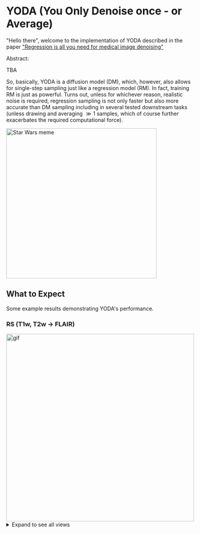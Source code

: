 # YODA (You Only Denoise once - or Average)

"Hello there", welcome to the implementation of YODA described in the paper ["Regression is all you need for medical image denoising"]()


Abstract:

TBA

So, basically, YODA is a diffusion model (DM), which, however, also allows for single-step sampling just like a regression model (RM).
In fact, training RM is just as powerful.
Turns out, unless for whichever reason, realistic noise is required, regression sampling is not only faster but also more accurate than DM sampling including in several tested downstream tasks
(unless drawing and averaging $\gg 1$ samples, which of course further exacerbates the required computational force). 


<img src="https://i.imgflip.com/9nwe3z.jpg" alt = "Star Wars meme" style="width:400px;"/>  

## What to Expect
Some example results demonstrating YODA's performance.

### RS (T1w, T2w $\rightarrow$ FLAIR)

<img src="resources/rs_axial.gif" alt="gif" style="width:500px;"/>

<details>
    <summary> Expand to see all views</summary>
<img src="resources/rs_cor.gif"  alt="gif" style="width:500px;"/>
<img src="resources/rs_sag.gif"  alt="gif" style="width:500px;"/>
    
<\details>

### RS (T1w, T2w $\rightarrow$ FLAIR) with diffusion sampling
<img src="resources/rs_diffusion.gif"  alt="gif" style="width:500px;"/>

### RS (T1w, T2w $\rightarrow$ FLAIR) with MEX sampling
<img src="resources/rs_MEX.gif"  alt="gif" style="width:500px;"/>

# Code Instructions 
Here are some instructions to run our code and replicate some of our results:

## Code dependencies

This code is based on PyTorch and makes heavy use of the force of `MONAI` and the (by now deprecated) `MONAI generative` frameworks.

The exact dependencies can be found in the `requirements.txt` file, yet, we recommend using docker/singularity:

### Docker 🐋
The dependencies are available from `dockerhub` and can be pulled using the following command:
```bash
docker pull srassmann/dif
```

### Singularity
Alternatively, the docker image can be converted to a singularity image using the following command:
```bash
SING_FILE=$HOME/singularity/$USER_dagobah.sif
singularity build $SING_FILE docker-daemon://rassmanns/dif:latest
```

We will for now assume that `python` is from the correct environment, e.g. by using `singularity exec $SING_FILE python` or `docker exec -v <binds> -it $USER/dif python`.
This could be done via setting in your bash session:
```
alias python="singularity exec --nv -B <potential binds of symlinked data etc> $SING_FILE python"
```

## Preprocessing
Our preprocessing pipeline consists of registration & resampling followed by segmentation. 
We used the following tools for this purpose:

### FreeSurfer 
The registration of source and target modalities is performed using _FreeSurfer_ (v7.4). 
This can be [installed natively](https://surfer.nmr.mgh.harvard.edu/fswiki/DownloadAndInstall) or via 
[docker/singularity](https://hub.docker.com/r/freesurfer/freesurfer) (Note, that _FreeSurfer_ requires a license).

Yet, other tools can likely also be used to perform the registration.

### Full-brain segmentation
The full-brain segmentation is performed using [_FastSurfer_](https://github.com/Deep-MI/FastSurfer) (v2.2), 
which is also available as [docker/singularity image](https://hub.docker.com/r/deepmi/fastsurfer).

Yet, except for obtaining precise label-wise brain metrics like the noise-level of the WM, 
segmentation (including _FreeSurfer_'s `mri_synthstrip`) can be used just as well. 
The mask is only used to constraint the synthesis ROI and, optionally, for skull-stripping / background masking.
If you want, you can also omit it all together, however, than precious computation time is wasted on translating the background, 
which is rather bothersome for diffusion sampling (again, not really a need for that ...).

## Inference

### Weights 

Model weights will be released on Zenodo (link tba).

We expect the model weights to be placed in `output/<run_name>/ckpt` where `<run_name>` is the name of the run and model's base config to be in `output/<run_name>/config.yml`.

### Data organization

For simplicity, we assume the data to be stored in `../data/<dataset_name>` where `<dataset_name>` is the name of the dataset.
Within is directory, we expect one folder per subject, each containing the modalities as `.nii.gz` files.

E.g. to reproduce FLAIR synthesis in the Rhineland study using the [released example images](https://zenodo.org/records/11186582) (as shown above), the data should be organized as follows:

```bash
RAW_DATA=../data/rs_example_raw
mkdir -p $RAW_DATA
wget https://zenodo.org/records/11186582/files/sub_rs_mri_raw.zip -o ../data/rs_example
unzip -j $RAW_DATA/sub_rs_mri_raw.zip sub_rs_mri_raw/T1_RMS.nii.gz sub_rs_mri_raw/T2_caipi.nii.gz sub_rs_mri_raw/FLAIR.nii.gz -d $RAW_DATA && trash $RAW_DATA/sub_rs_mri_raw.zip
tree $RAW_DATA
../data/rs_example/
├── subj_0000
│   ├── FLAIR.nii.gz
│   ├── T1_RMS.nii.gz
│   └── T2_caipi.nii.gz
└── subj_0001  # in case you had more subjects
    ├── [...]
```


#### Registration and resampling
<details>
  <summary> see here for details </summary>
In the case (like here) that the data is not already registered and resampled, do that with your tool of choice, e.g. (assuming sourced _FreeSurfer_):

```bash
REGISTERED_DATA=../data/rs_example_registered
SOURCE_MODS=("T1_RMS T2_caipi")
TARGET_MOD="FLAIR"
mkdir -p $REGISTERED_DATA
for subj in $RAW_DATA/*; do
  subj_name=$(basename $subj)
  mkdir -p $REGISTERED_DATA/$subj_name
  ln -s  $(realpath $RAW_DATA/$subj_name/FLAIR.nii.gz) $REGISTERED_DATA/$subj_name/FLAIR.nii.gz
  for mod in $SOURCE_MODS; do
    mri_synthstrip -i $RAW_DATA/$subj_name/${mod}.nii.gz -m $REGISTERED_DATA/$subj_name/${mod}_brainmask.nii.gz --gpu
    mri_coreg --mov $RAW_DATA/$subj_name/${mod}.nii.gz --ref $REGISTERED_DATA/$subj_name/$TARGET_MOD.nii.gz --reg $REGISTERED_DATA/$subj_name/${mod}_to_${TARGET_MOD}.lta \
     --mov-mask $REGISTERED_DATA/$subj_name/${mod}_brainmask.nii.gz --ref-mask $REGISTERED_DATA/$subj_name/FLAIR.nii.gz --threads 16
    mri_vol2vol --cubic --mov $RAW_DATA/$subj_name/${mod}.nii.gz  --targ $REGISTERED_DATA/$subj_name/FLAIR.nii.gz \
     --reg $REGISTERED_DATA/$subj_name/${mod}_to_${TARGET_MOD}.lta --o $REGISTERED_DATA/$subj_name/${mod}.nii.gz
  done
done
```
This might take a couple of minutes / subject.

<img src="https://media1.tenor.com/m/5AwAZOY-F94AAAAd/star-wars-yoda.gif" alt = "Patience to learn you must have" style="width:500px;"/>  

Note that here we register to the target modality (FLAIR) to assert that the images are aligned. 
If the target modality is not available (e.g. IXI or HCP), we recommend registering to the T2w images (resampling to ~1mm iso.).

</details>

### Intensity normalization

We rely on the [_FastSurfer_ script to robustly normalize the intensities](https://github.com/Deep-MI/FastSurfer/blob/dev/FastSurferCNN/data_loader/conform.py) of the registered images to 8 bit.
To do so, we use the following command (assuming appropriate python env, see above, e.g. replace with
`singularity --nv exec $SING_FILE python` and don't forget to mount the data via `-B` or, in docker via `-v`):
```bash
INPUT=$REGISTERED_DATA  # change if registered otherwise
CONFORMED_DATA=../data/rs_example_conformed
python scripts/preprocessing/conform.py -i $INPUT -o $CONFORMED_DATA --seqs $SOURCE_MODS $TARGET_MOD
```
Note that conformed/normalized/other pre-processed datasets (e.g. BraTS) might not require this step.

Furthermore, both inference and training requires a tissue mask to define the translation ROI.
Here, we simply use the `mri_synthstrip` masks, which are already in the original space:
```bash
for subj in $RAW_DATA/*; do ln -s $subj/${TARGET_MOD}_brainmask.nii.gz $CONFORMED_DATA/$(basename $subj)/mask.nii.gz ; done
```

In case you were to use _Fast/FreeSurfer_ for brain masking, you also want to map the brain mask (`aseg.auto_noCCseg.mgz`) back to the original space.
See the [respective script](scripts/preprocessing/conform_brain_mask.py) to this end.

In the lazy case, you can, however, omit the mask and simply symlink e.g. one of the input modalities. 
Then, the whole image (cropped to the max size of the model) will be translated.

### Dataset JSON definition
To inform YODA about the data, define a dataset JSON file we need.
This file looks like smth like so:

```bash
JASON=../data/rs_example.json
touch $JASON
echo $'''
{
  "training": [
    {
      "subject_ID": "subj_0001",
      "_comment": "theoretically, multiple scans per subject are possible for each sequence",
      "flair": ["subj_0001/FLAIR.nii.gz"],
      "t1": ["subj_0001/T1.nii.gz", "subj_0001/T1_RMS.nii.gz"],
      "t2": ["subj_0001/T2_caipi.nii.gz"],
      "mask": "subj_0001/mask.nii.gz"
    }
  ], "validation": [
    {
      "subject_ID": "subj_0000",
      "_comment" : "same structure as training, however only one modality per subject!",
      "flair": "subj_0000/FLAIR.nii.gz",
      "t1": "subj_0000/T1_RMS.nii.gz",
      "t2": "subj_0000/T2_caipi.nii.gz",
      "mask": "subj_0000/mask.nii.gz"
    },{
      "subject_ID": "subj_0000_noMask",
      "flair": "subj_0000/FLAIR.nii.gz",
      "t1": "subj_0000/T1_RMS.nii.gz",
      "t2": "subj_0000/T2_caipi.nii.gz",
      "mask": "subj_0000/T2_caipi.nii.gz"
    }
  ]
} ''' > $JASON
```

### Prediction

Here you can find the basic usage of the prediction scripts.
See the respective `--help` options for further options and ways to customize such as e.g. using different guidance/target sequence names.

#### Regression sampling
To predict the FLAIR image of `subj_0000` using the model weights and regression single-step sampling, run the following command 
(assuming python to be in the correct environment, don't forget to mount the data via `-B` or, in docker via `-v` and enable docker via `--nv`!):
```bash
RUN=rs_FLAIR_from_T1T2  # name of the run, the main configs are taken from output/<run_name>/config.yml
OUTNAME=predict_RS_example
CONF=configs/inference_schedulers/Regression.yml  # config we just created
SHARED_ARGS=" -r $RUN -dj $JASON -dd $CONFORMED_DATA"  # shared arguments
python predict/2d_yoda_predict.py $SHARED_ARGS $CONF -o $OUTNAME
```
Congrats, you have just used the force of YODA to predict a noise-free FLAIR image from T1w and T2w.

If you now want to also predict the other views for view aggregation, you can additionally run the following commands:
```bash
python predict/2d_yoda_predict.py $SHARED_ARGS $CONF -o ${OUTNAME}_cor -sd coronal
python predict/2d_yoda_predict.py $SHARED_ARGS $CONF -o ${OUTNAME}_sag -sd sagittal
python scripts/postprocessing/average_echos.py  output/$RUN/${OUTNAME}* --o output/$RUN/${outname}_rms -s "pred_flair.nii.gz"  # average the views
``` 
The view-aggregation results are in `output/$RUN/${OUTNAME}_rms/subj_0000/pred_flair.nii.gz`.

Note: experts use the `--force` flag to maximize YODA's capabilities.

#### Diffusion sampling
Diffusion sampling can, alternatively, be conducted as follows:

```bash
NEX=4  # how many images to average, can also be one
LAZY=250  # trunction, i.e. step to which to skip --> here the diffusion will skip from step 999 -> 250 sparing 1/4 of compute
MEXds=250  # mulit-excitation sampling diversion step --> step from which on to diverge into individual sampling trajectories 
OUTNAME=predict_RS_example_diffusion_mex$NEX
python predict/25d_yoda_predict.py $SHARED_ARGS -o $OUTNAME -cor $RUN -sag $RUN \
  -nex $NEX -lazy $LAZY -mexds $MEXds
```
Here, `-cor` and `-sag` could distinct, view-specific models. Yet, we don't usually do that as we found no benefit for the extra training effort.
Note that we use a differen script `25d_` rather than `2d_`.

Furthermore, that diffusion sampling is inherently very time-consuming.
This we provide scripts for subject-wise parralelization [on multi-GPU systems](batch/parallel_predict_25D.sh) and on a [SLURM cluster](batch/example_array_predict_job.sh) in the `batch` folder.

#### Dataset configs
You can also use configs for predefinecd combinations such as data sets.
E.g. to the test the RS YODA on other datasets, you'd had to always set the `-ds` and `-dj` flags.
For e.g. the IXI (which does not have a FLAIR) sequence you'd also to need specify the src and trg sequences.

To simplify we can alternatively merge the [corresponding config](configs/datasets/ixi_test.yml) like so:
```bash
python predict/2d_yoda_predict.py $SHARED_ARGS -o $OUTNAME configs/inference_schedulers/Regression.yml configs/datasets/ixi_test.yml
```
Note that when using multiple configs, they overwrite each other (from right to left),
i.e. the model config `output/$RUN/config.yml` is overwritten by `**/Regression.yml`, which is again overwritten by `**ixi_test.yml`.

Furthermore, note that some options (e.g. setting the 'target_sequences=null' or the `skullstripping`) are not supperted via the flags. 
Just create simple (`tmp`) configs instead as shown above.

## Training
To train your own YODA model preprocess the data, i.e. register and create tissue masks.
For brain MRI translation, we recommend the same processing as described as above for the inference.

<img src="https://i.giphy.com/3ohuAxV0DfcLTxVh6w.webp" alt="Much to learn you still have" style="width:500px;"/>  

### Dataset JSON
You will need to create a JSON file specifying your data, similar to the inference cases explained above.
Some examples (for IXI, BraTS, and the Gold Altas) for creating these JSONs can be found at [`nb/config_creation`](nb/config_creation).

### Start training
The models can be trained using
```bash
python train/train_yoda_ddp.py -n a_new_hope output/rs_FLAIR_from_T1T2/config.yml
```

### Training options
The options and their default values are defined in the [`configs/defaults.yml`](configs/defaults.yml) file.
You can either add configs or cmd-line flags to the train script. 
Child nodes (`c`) of parents nodes (`p`) can be specifiec in the dot notation (`--p.c <value>`), so e.g. the batch size can be set using `--data.batch_size <value>`. 
Note that, again, the configs are overwritten from right to left, and that cmd flags overwrite the respective configs, e.g. assume we want to train the BraTS model on the RS with an effective batch size of 96 (12*8).
```bash
python train/train_yoda_ddp.py -n empire_strikes_back \
  output/brats_FLAIR_from_T1T2/config.yml configs/datasets/rs_train.yml \
  --data.batch_size 12 --data.num_workers 8 --trainer.gradient_accumulation_steps 8  
```

### Distributed Data Parallel
YODA can be easily trained on multiple GPUs (on a single node) with DDP
(again assuming that torchrun refers to the correct env, e.g. by 
`alias torchrun="singularity exec --nv -B <binds> $SING_FILE torchrun"`):

```bash
NUM_GPUS=$(nvidia-smi -L | wc -l)  # use all GPUs, assume 8, i.e. 12 * 8 = 96 effective batch size
torchrun --nproc_per_node $NUM_GPUS train/train_yoda_ddp.py -n return_of_jedi \
  output/brats_FLAIR_from_T1T2/config.yml configs/datasets/rs_train.yml \
  --data.batch_size 12 --data.num_workers 8
```

We also provide a template for SLURM jobs ([`batch/example_train_job_slurm.sh`](batch/example_train_job_slurm.sh) ).

<img src="https://i.giphy.com/26tn8zNgVmit475RK.webp" alt = "No more training do you require" style="width:500px;"/>

Congrats, you have now trained your very own first YODA model! 
"I feel the force is strong with you."